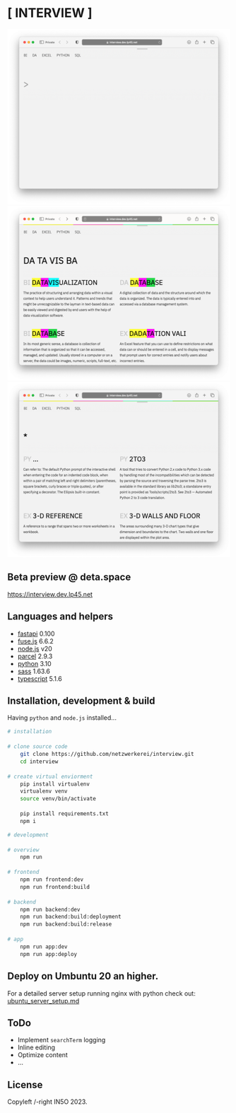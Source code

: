 # [ INTERVIEW ]

![screenshot](screenshot.png)
![screenshot2](screenshot2.png)
![screenshot3](screenshot3.png)

## Beta preview @ deta.space

<https://interview.dev.lp45.net>

## Languages and helpers

- [fastapi](https://fastapi.tiangolo.com) 0.100
- [fuse.js](https://www.fusejs.io) 6.6.2
- [node.js](https://nodejs.org/en) v20
- [parcel](https://en.parceljs.org/getting_started.html) 2.9.3
- [python](https://www.python.org) 3.10
- [sass](https://sass-lang.com) 1.63.6
- [typescript](https://www.typescriptlang.org)  5.1.6


## Installation, development & build

Having `python` and `node.js` installed...

```bash
# installation

# clone source code
    git clone https://github.com/netzwerkerei/interview.git
    cd interview

# create virtual enviorment
    pip install virtualenv
    virtualenv venv
    source venv/bin/activate

    pip install requirements.txt
    npm i
```

```bash
# development

# overview
    npm run

# frontend
    npm run frontend:dev
    npm run frontend:build    

# backend
    npm run backend:dev
    npm run backend:build:deployment
    npm run backend:build:release

# app
    npm run app:dev
    npm run app:deploy
```

## Deploy on Umbuntu 20 an higher.

For a detailed server setup running nginx with python check out: [ubuntu_server_setup.md](ubuntu_server_setup.md)

## ToDo

- Implement `searchTerm` logging
- Inline editing
- Optimize content
- ...

## License

Copyleft /-right IN5O 2023.

